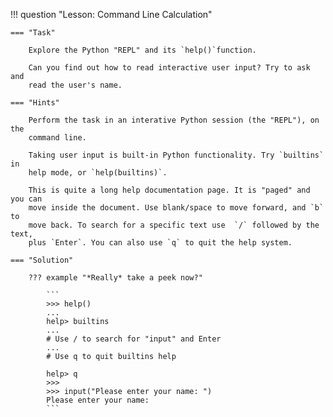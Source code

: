 !!! question "Lesson: Command Line Calculation"

    === "Task"
    
        Explore the Python "REPL" and its `help()`function.

        Can you find out how to read interactive user input? Try to ask and
        read the user's name.

    === "Hints"

        Perform the task in an interative Python session (the "REPL"), on the
        command line.

        Taking user input is built-in Python functionality. Try `builtins` in
        help mode, or `help(builtins)`.

        This is quite a long help documentation page. It is "paged" and you can
        move inside the document. Use blank/space to move forward, and `b` to
        move back. To search for a specific text use  `/` followed by the text,
        plus `Enter`. You can also use `q` to quit the help system.

    === "Solution"

        ??? example "*Really* take a peek now?"

            ```
            >>> help()
            ...
            help> builtins
            ...
            # Use / to search for "input" and Enter
            ...
            # Use q to quit builtins help

            help> q
            >>>
            >>> input("Please enter your name: ")
            Please enter your name: 
            ```
